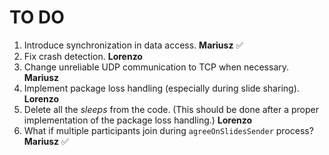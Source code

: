 # TO DO

1. Introduce synchronization in data access. **Mariusz** ✅
2. Fix crash detection. **Lorenzo**
3. Change unreliable UDP communication to TCP when necessary. **Mariusz**
4. Implement package loss handling (especially during slide sharing). **Lorenzo**
5. Delete all the *sleeps* from the code. (This should be done after a proper implementation of the package loss handling.) **Lorenzo**
6. What if multiple participants join during `agreeOnSlidesSender` process? **Mariusz** ✅
